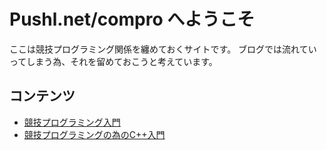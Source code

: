 # Pushl.net/compro へようこそ

ここは競技プログラミング関係を纏めておくサイトです。
ブログでは流れていってしまう為、それを留めておこうと考えています。

## コンテンツ
- [競技プログラミング入門](./intro)
- [競技プログラミングの為のC++入門](./cpp)
